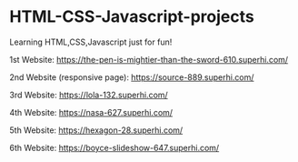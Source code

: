 # HTML-CSS-Javascript-projects
Learning HTML,CSS,Javascript just for fun!

1st Website: https://the-pen-is-mightier-than-the-sword-610.superhi.com/

2nd Website (responsive page): https://source-889.superhi.com/ 

3rd Website: https://lola-132.superhi.com/

4th Website: https://nasa-627.superhi.com/

5th Website: https://hexagon-28.superhi.com/

6th Website: https://boyce-slideshow-647.superhi.com/

